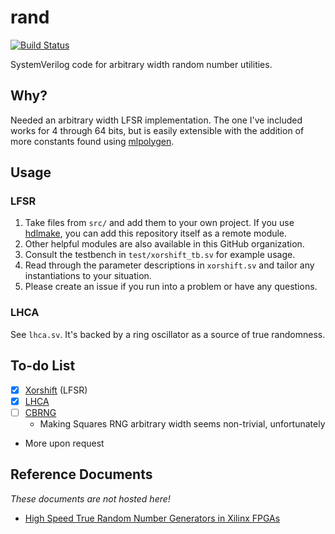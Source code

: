 # rand

[![Build Status](https://travis-ci.com/hdl-util/rand.svg?branch=master)](https://travis-ci.com/hdl-util/rand)

SystemVerilog code for arbitrary width random number utilities.

## Why?

Needed an arbitrary width LFSR implementation. The one I've included works for 4 through 64 bits, but is easily extensible with the addition of more constants found using [mlpolygen](https://bitbucket.org/gallen/mlpolygen/src/default/).

## Usage

### LFSR

1. Take files from `src/` and add them to your own project. If you use [hdlmake](https://hdlmake.readthedocs.io/en/master/), you can add this repository itself as a remote module.
1. Other helpful modules are also available in this GitHub organization.
1. Consult the testbench in `test/xorshift_tb.sv` for example usage.
1. Read through the parameter descriptions in `xorshift.sv` and tailor any instantiations to your situation.
1. Please create an issue if you run into a problem or have any questions.

### LHCA

See `lhca.sv`. It's backed by a ring oscillator as a source of true randomness.

## To-do List

* [x] [Xorshift](https://en.wikipedia.org/wiki/Xorshift) (LFSR)
* [x] [LHCA]()
* [ ] [CBRNG](https://en.wikipedia.org/wiki/Counter-based_random_number_generator_(CBRNG)#Squares_RNG)
  * Making Squares RNG arbitrary width seems non-trivial, unfortunately
* More upon request


## Reference Documents

*These documents are not hosted here!*

* [High Speed True Random Number Generators in Xilinx FPGAs](http://forums.xilinx.com/xlnx/attachments/xlnx/EDK/27322/1/HighSpeedTrueRandomNumberGeneratorsinXilinxFPGAs.pdf)
